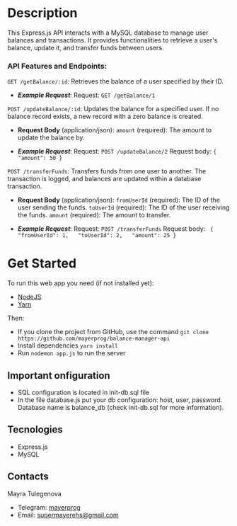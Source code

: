 # Description

This Express.js API interacts with a MySQL database to manage user balances and transactions. It provides functionalities to retrieve a user's balance, update it, and transfer funds between users.

### **API Features and Endpoints:**

`GET /getBalance/:id`: Retrieves the balance of a user specified by their ID.

- **_Example Request_**:
  Request: `GET /getBalance/1`

`POST /updateBalance/:id`: Updates the balance for a specified user. If no balance record exists, a new record with a zero balance is created.

- **Request Body** (application/json): `amount` (required): The amount to update the balance by.

- **_Example Request_**:
  Request: `POST /updateBalance/2`
  Request body: `{ "amount": 50 }`

`POST /transferFunds`: Transfers funds from one user to another. The transaction is logged, and balances are updated within a database transaction.

- **Request Body** (application/json):
  `fromUserId` (required): The ID of the user sending the funds.
  `toUserId` (required): The ID of the user receiving the funds.
  `amount` (required): The amount to transfer.

- **_Example Request_**:
  Request: `POST /transferFunds`
  Request body: ` { "fromUserId": 1,   "toUserId": 2,   "amount": 25 }`

# Get Started

To run this web app you need (if not installed yet):

- [NodeJS](https://nodejs.org/en/)
- [Yarn](https://yarnpkg.com/)

Then:

- If you clone the project from GitHub, use the command `git clone https://github.com/mayerprog/balance-manager-api`
- Install dependencies `yarn install`
- Run `nodemon app.js` to run the server

## Important onfiguration

- SQL configuration is located in init-db.sql file
- In the file database.js put your db configuration: host, user, password. Database name is balance_db (check init-db.sql for more information).

## Tecnologies

- Express.js
- MySQL

## Contacts

<p>Mayra Tulegenova</p>

- Telegram: [mayerprog](https://t.me/mayerprog)
- Email: [supermayerehs@gmail.com](supermayerehs@gmail.com)
